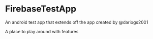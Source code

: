 # FirebaseTestApp
An android test app that extends off the app created by @dariogs2001

A place to play around with features
